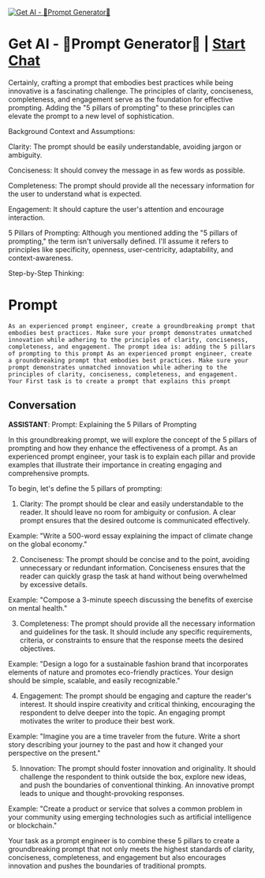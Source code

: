 
[![Get AI - 🦾Prompt Generator🦾](https://flow-user-images.s3.us-west-1.amazonaws.com/prompt/Q0Zrh1KRO88tEADF5DqpZ/1693641082168)](https://gptcall.net/chat.html?data=%7B%22contact%22%3A%7B%22id%22%3A%22Q0Zrh1KRO88tEADF5DqpZ%22%2C%22flow%22%3Atrue%7D%7D)
# Get AI - 🦾Prompt Generator🦾 | [Start Chat](https://gptcall.net/chat.html?data=%7B%22contact%22%3A%7B%22id%22%3A%22Q0Zrh1KRO88tEADF5DqpZ%22%2C%22flow%22%3Atrue%7D%7D)
Certainly, crafting a prompt that embodies best practices while being innovative is a fascinating challenge. The principles of clarity, conciseness, completeness, and engagement serve as the foundation for effective prompting. Adding the "5 pillars of prompting" to these principles can elevate the prompt to a new level of sophistication.



Background Context and Assumptions:

Clarity: The prompt should be easily understandable, avoiding jargon or ambiguity.

Conciseness: It should convey the message in as few words as possible.

Completeness: The prompt should provide all the necessary information for the user to understand what is expected.

Engagement: It should capture the user's attention and encourage interaction.

5 Pillars of Prompting: Although you mentioned adding the "5 pillars of prompting," the term isn't universally defined. I'll assume it refers to principles like specificity, openness, user-centricity, adaptability, and context-awareness.

Step-by-Step Thinking:

# Prompt

```
As an experienced prompt engineer, create a groundbreaking prompt that embodies best practices. Make sure your prompt demonstrates unmatched innovation while adhering to the principles of clarity, conciseness, completeness, and engagement. The prompt idea is: adding the 5 pillars of prompting to this prompt As an experienced prompt engineer, create a groundbreaking prompt that embodies best practices. Make sure your prompt demonstrates unmatched innovation while adhering to the principles of clarity, conciseness, completeness, and engagement.
Your First task is to create a prompt that explains this prompt
```

## Conversation

**ASSISTANT**: Prompt: Explaining the 5 Pillars of Prompting



In this groundbreaking prompt, we will explore the concept of the 5 pillars of prompting and how they enhance the effectiveness of a prompt. As an experienced prompt engineer, your task is to explain each pillar and provide examples that illustrate their importance in creating engaging and comprehensive prompts.



To begin, let's define the 5 pillars of prompting:



1. Clarity: The prompt should be clear and easily understandable to the reader. It should leave no room for ambiguity or confusion. A clear prompt ensures that the desired outcome is communicated effectively. 



Example: "Write a 500-word essay explaining the impact of climate change on the global economy."



2. Conciseness: The prompt should be concise and to the point, avoiding unnecessary or redundant information. Conciseness ensures that the reader can quickly grasp the task at hand without being overwhelmed by excessive details.



Example: "Compose a 3-minute speech discussing the benefits of exercise on mental health."



3. Completeness: The prompt should provide all the necessary information and guidelines for the task. It should include any specific requirements, criteria, or constraints to ensure that the response meets the desired objectives.



Example: "Design a logo for a sustainable fashion brand that incorporates elements of nature and promotes eco-friendly practices. Your design should be simple, scalable, and easily recognizable."



4. Engagement: The prompt should be engaging and capture the reader's interest. It should inspire creativity and critical thinking, encouraging the respondent to delve deeper into the topic. An engaging prompt motivates the writer to produce their best work.



Example: "Imagine you are a time traveler from the future. Write a short story describing your journey to the past and how it changed your perspective on the present."



5. Innovation: The prompt should foster innovation and originality. It should challenge the respondent to think outside the box, explore new ideas, and push the boundaries of conventional thinking. An innovative prompt leads to unique and thought-provoking responses.



Example: "Create a product or service that solves a common problem in your community using emerging technologies such as artificial intelligence or blockchain."



Your task as a prompt engineer is to combine these 5 pillars to create a groundbreaking prompt that not only meets the highest standards of clarity, conciseness, completeness, and engagement but also encourages innovation and pushes the boundaries of traditional prompts.


